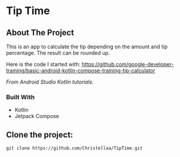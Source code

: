 # Tip Time

## About The Project

This is an app to calculate the tip depending on the amount and tip percentage. The result can be rounded up.

Here is the code I started with: https://github.com/google-developer-training/basic-android-kotlin-compose-training-tip-calculator

_From Android Studio Kotlin tutorials._

### Built With

* Kotlin
* Jetpack Compose

## Clone the project:
`` git clone https://github.com/Christellaa/TipTime.git ``
